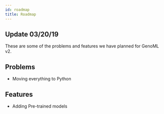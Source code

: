 ```yaml
---
id: roadmap
title: Roadmap  
---
```


## Update 03/20/19
These are some of the problems and features we have planned for GenoML v2.

## Problems
- Moving everything to Python 

## Features 
- Adding Pre-trained models
